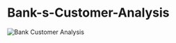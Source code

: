 # Bank-s-Customer-Analysis
![Bank Customer Analysis](https://user-images.githubusercontent.com/84630559/177010278-a82fbd31-1009-4b1f-95cc-ea760d16723e.png)
